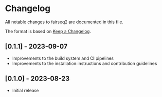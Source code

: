 # Changelog
All notable changes to fairseq2 are documented in this file.

The format is based on [Keep a Changelog](http://keepachangelog.com/en/1.0.0/).

## [0.1.1] - 2023-09-07
- Improvements to the build system and CI pipelines
- Improvements to the installation instructions and contribution guidelines

## [0.1.0] - 2023-08-23
- Initial release
